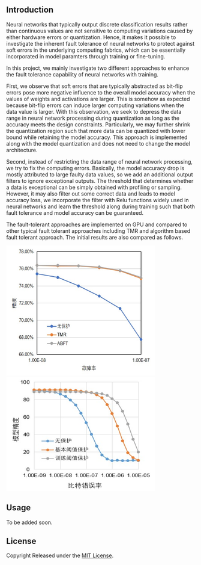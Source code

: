 ## Introduction
Neural networks that typically output discrete classification results rather than continuous values are 
not sensitive to computing variations caused by either hardware errors or quantization. Hence, it makes 
it possible to investigate the inherent fault tolerance of neural networks to protect against soft errors
in the underlying computing fabrics, which can be essentially incorporated in model paramters through 
training or fine-tuning.

In this project, we mainly investigate two different approaches to enhance the fault tolerance capability
of neural networks with training. 

First, we observe that soft errors that are typically abstracted as bit-flip 
errors pose more negative influence to the overall model accuracy when the values of weights and activations are larger. This is somehow as expected because bit-flip errors can induce larger computing variations when the data value is larger. With this observation, we seek to depress the data range in neural network processing during quantization as long as the accuracy meets the design constraints. Particularly, we may further shrink the quantization region such that more data can be quantized with lower bound while retaining the model accuracy. This approach is implemented along with the model quantization and does not need to change the model architecture.

Second, instead of restricting the data range of neural network processing, we try to fix the computing errors. Basically, the model accuracy drop is mostly attributed to large faulty data values, so we add an additional output filters to ignore exceptional outputs. The threshold that determines whether a data is exceptional can be simply obtained with profiling or sampling. However, it may also filter out some correct data and leads to model accuracy loss, we incorporate the filter with Relu functions widely used in neural networks and learn the threshold along during training such that both fault tolerance and model accuracy can be guaranteed.


The fault-tolerant approaches are implemented on GPU and compared to other typical fault tolerant approaches including TMR and algorithm based fault tolerant approach. The initial results are also compared as follows.

<img title="Comparison of baseline, TMR, and ABFT. Resnet18 trained on ImageNet is utilized." src="result1.jpg" style="height: 346px; width:396px;"/>


<img title="Comparison of baseline, basic quantization bound, and optimized quantization bound. Resnet18 trained on CIFAR10 is utilized." src="result2.jpg" style="height: 303px; width:396px;"/>

## Usage
To be added soon.


## License

Copyright Released under the [MIT License](https://opensource.org/licenses/MIT).
